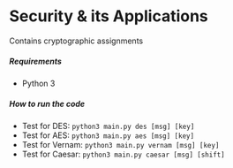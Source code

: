 # Security & its Applications
Contains cryptographic assignments

##### Requirements
- Python 3

##### How to run the code
- Test for DES:
`
python3 main.py des [msg] [key]
`
- Test for AES:
`
python3 main.py aes [msg] [key]
`
- Test for Vernam:
`
python3 main.py vernam [msg] [key]
`
- Test for Caesar:
`
python3 main.py caesar [msg] [shift]
`
